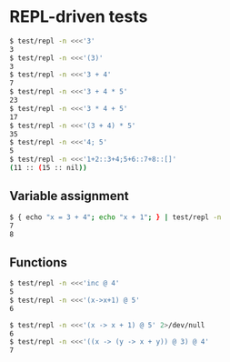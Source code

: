 # REPL-driven tests
```bash
$ test/repl -n <<<'3'
3
$ test/repl -n <<<'(3)'
3
$ test/repl -n <<<'3 + 4'
7
$ test/repl -n <<<'3 + 4 * 5'
23
$ test/repl -n <<<'3 * 4 + 5'
17
$ test/repl -n <<<'(3 + 4) * 5'
35
$ test/repl -n <<<'4; 5'
5
$ test/repl -n <<<'1+2::3+4;5+6::7+8::[]'
(11 :: (15 :: nil))
```

## Variable assignment
```bash
$ { echo "x = 3 + 4"; echo "x + 1"; } | test/repl -n
7
8
```

## Functions
```bash
$ test/repl -n <<<'inc @ 4'
5
$ test/repl -n <<<'(x->x+1) @ 5'
6
```

```bash
$ test/repl -n <<<'(x -> x + 1) @ 5' 2>/dev/null
6
$ test/repl -n <<<'((x -> (y -> x + y)) @ 3) @ 4'
7
```
